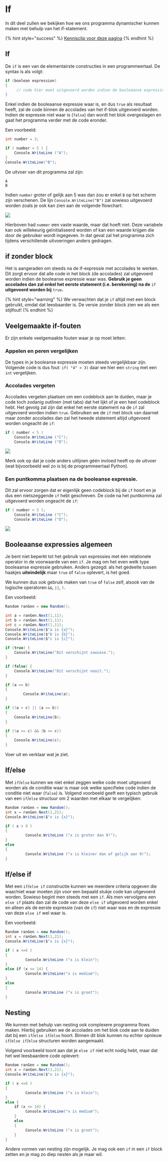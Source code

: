 # If

In dit deel zullen we bekijken hoe we ons programma dynamischer kunnen maken met behulp van het if-statement.

{% hint style="success" %}
[Kennisclip voor deze pagina](https://youtu.be/w0kPFKXHR1I)
{% endhint %}

## If

De `if` is een van de elementairste constructies in een programmeertaal. De syntax is als volgt:

```csharp
if (boolean expression) 
{
     // code hier moet uitgevoerd worden indien de booleaanse expressie waar is
}
```

Enkel indien de booleaanse expressie waar is, en dus `true` als resultaat heeft, zal de code binnen de accolades van het if-blok uitgevoerd worden. Indien de expressie niet waar is \(`false`\) dan wordt het blok overgeslagen en gaat het programma verder met de code eronder.

Een voorbeeld:

```csharp
int number = 3;

if ( number < 5 ) {
    Console.WriteLine ("A");
}
Console.WriteLine("B");
```

De uitvoer van dit programma zal zijn:

```text
A
B
```

Indien `number` groter of gelijk aan 5 was dan zou er enkel `B` op het scherm zijn verschenen. De lijn `Console.WriteLine("B")` zal sowieso uitgevoerd worden zoals je ook kan zien aan de volgende flowchart:

![](../../.gitbook/assets/ifflow%20%282%29%20%282%29.png)

Hierboven had `nummer` een vaste waarde, maar dat hoeft niet. Deze variabele kan ook willekeurig geïnitialiseerd worden of kan een waarde krijgen die door de gebruiker wordt ingegeven. In dat geval zal het programma zich tijdens verschillende uitvoeringen anders gedragen.

## if zonder block	

Het is aangeraden om steeds na de if-expressie met accolades te werken. Dit zorgt ervoor dat alle code in het block \(de accolades\) zal uitgevoerd worden indien de booleanse expressie waar was. **Gebruik je geen accolades dan zal enkel het eerste statement \(i.e. berekening\) na de** `if` **uitgevoerd worden bij** `true`**.**

{% hint style="warning" %}
We verwachten dat je `if` altijd met een block gebruikt, omdat dat leesbaarder is. De versie zonder block zien we als een stijlfout!
{% endhint %}

## Veelgemaakte if-fouten

Er zijn enkele veelgemaakte fouten waar je op moet letten:

### Appelen en peren vergelijken

De types in je booleanse expressie moeten steeds vergelijkbaar zijn. Volgende code is dus fout: `if( "4" > 3)` daar we hier een `string` met een `int` vergelijken.

### Accolades vergeten

Accolades vergeten plaatsen om een codeblock aan te duiden, maar je code toch zodanig outlinen \(met tabs\) dat het lijkt of je een heel codeblock hebt. Het gevolg zal zijn dat enkel het eerste statement na de `if` zal uitgevoerd worden indien `true`. Gebruiken we de `if` met block van daarnet maar zonder accolades dan zal het tweede statement altijd uitgevoerd worden ongeacht de `if`:

```csharp
if ( number < 5 )
    Console.WriteLine ("C");
    Console.WriteLine ("D");
```

![](../../.gitbook/assets/ifflownobrace%20%282%29%20%281%29.png)

Merk ook op dat je code anders uitlijnen géén invloed heeft op de uitvoer \(wat bijvoorbeeld wel zo is bij de programmeertaal Python\).

### Een puntkomma plaatsen na de booleanse expressie.

Dit zal ervoor zorgen dat er eigenlijk geen codeblock bij de `if` hoort en je dus een nietszeggende `if` hebt geschreven. De code na het puntkomma zal uitgevoerd worden ongeacht de `if`:

```csharp
if ( number < 5 );
    Console.WriteLine ("C");
    Console.WriteLine ("D");
```

![](../../.gitbook/assets/ifflowsemicolon%20%282%29.png)

## Booleaanse expressies algemeen

Je bent niet beperkt tot het gebruik van expressies met één relationele operator in de voorwaarde van een `if`. Je mag om het even welk type booleaanse expressie gebruiken. Anders gezegd: als het gedeelte tussen haakjes **uiteindelijk** maar `true` of `false` oplevert, is het goed.

We kunnen dus ook gebruik maken van `true` of `false` zelf, alsook van de logische operatoren `&&`, `||`, `!`.

Een voorbeeld:

```csharp
Random ranGen = new Random();

int a = ranGen.Next(1,11);
int b = ranGen.Next(1,11);
int c = ranGen.Next(1,11);
Console.WriteLine($"a is {a}");
Console.WriteLine($"b is {b}");
Console.WriteLine($"c is {c}");

if (true) {
    Console.WriteLine("Dit verschijnt sowieso.");
}

if (false) {
    Console.WriteLine("Dit verschijnt nooit.");
}

if (a == b)
{
        Console.WriteLine(a);
}

if ((a > c) || (a == b))
{  
    Console.WriteLine(b);
}

if ((a >= c) && (b <= c))
{
    Console.WriteLine(c);
}
```

Voer uit en verklaar wat je ziet.

## If/else

Met `if`/`else` kunnen we niet enkel zeggen welke code moet uitgevoerd worden als de conditie waar is maar ook welke specifieke code indien de conditie niet waar \(`false`\) is. Volgend voorbeeld geeft een typisch gebruik van een `if`/`else` structuur om 2 waarden met elkaar te vergelijken:

```csharp
Random ranGen = new Random();
int x = ranGen.Next(1,21);
Console.WriteLine($"x is {x}");

if ( x > 9 )
{
         Console.WriteLine ("x is groter dan 9!");
}
else
{
         Console.WriteLine ("x is kleiner dan of gelijk aan 9!");
}
```

## If/else if

Met een `if`/`else if` constructie kunnen we meerdere criteria opgeven die waar/niet waar moeten zijn voor een bepaald stukje code kan uitgevoerd worden. Sowieso begint men steeds met een `if`. Als men vervolgens een `else if` plaats dan zal de code van deze `else if` uitgevoerd worden enkel en alleen als de eerste expressie \(van de `if`\) niet waar was en de expressie van deze `else if` wel waar is.

Een voorbeeld:

```csharp
Random ranGen = new Random();
int x = ranGen.Next(1,21);
Console.WriteLine($"x is {x}");

if ( x <=6 )
{
         Console.WriteLine ("x is klein");
}
else if (x <= 14) {
         Console.WriteLine("x is medium");
}
else
{
         Console.WriteLine ("x is groot");
}
```

## Nesting

We kunnen met behulp van nesting ook complexere programma flows maken. Hierbij gebruiken we de accolades om het blok code aan te duiden dat bij een `if`/`else if`/`else` hoort. Binnen dit blok kunnen nu echter opnieuw `if`/`else if`/`else` structuren worden aangemaakt.

Volgend voorbeeld toont aan dat je `else if` niet echt nodig hebt, maar dat het wel leesbaardere code oplevert:

```csharp
Random ranGen = new Random();
int x = ranGen.Next(1,21);
Console.WriteLine($"x is {x}");

if ( x <=6 )
{
         Console.WriteLine ("x is klein");
}
else {
    if (x <= 14) {
         Console.WriteLine("x is medium");
    }
    else
    {
         Console.WriteLine ("x is groot");
    }
}
```

Andere vormen van nesting zijn mogelijk. Je mag ook een `if` in een `if` block zetten en je mag zo diep nesten als je maar wil.

